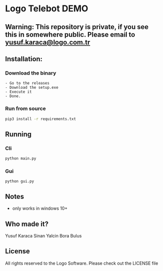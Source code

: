 # Logo Telebot DEMO

## Warning: This repository is private, if you see this in somewhere public. Please email to yusuf.karaca@logo.com.tr

## Installation:

### Download the binary

```
- Go to the releases
- Download the setup.exe
- Execute it
- Done.
```

### Run from source

```sh
pip3 install -r requirements.txt
```

## Running

### Cli

```sh
python main.py
```

### Gui

```
python gui.py
```

## Notes

- only works in windows 10+

## Who made it?

Yusuf Karaca
Sinan Yalcin
Bora Bulus

## License

All rights reserved to the Logo Software. Please check out the LICENSE file
